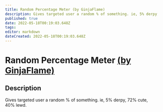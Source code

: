 ```yaml
---
title: Random Percentage Meter (by GinjaFlame)
description: Gives targeted user a random % of something. ie, 5% derpy, 72% cute, 40% lewd.
published: true
date: 2022-05-18T00:19:03.648Z
tags: 
editor: markdown
dateCreated: 2022-05-18T00:19:03.648Z
---
```


# Random Percentage Meter [(by GinjaFlame)](https://www.twitch.tv/ginjaflame)

## Description
Gives targeted user a random % of something. ie, 5% derpy, 72% cute, 40% lewd.
